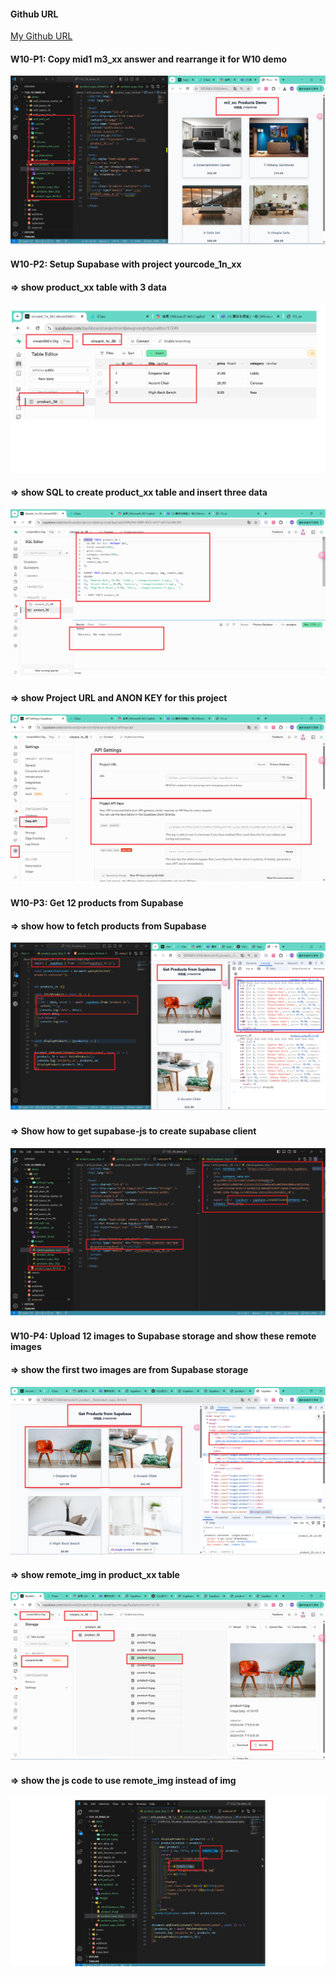 #### Github URL
[My Github URL](https://github.com/vincent560/1132_1N_demo_36.git)
#### W10-P1: Copy mid1 m3_xx answer and rearrange it for W10 demo
![](w10-p1.png)

#### W10-P2: Setup Supabase with project yourcode_1n_xx
 
#### => show product_xx table with 3 data
 
![](w10-p2-1.png)
 
#### => show SQL to create product_xx table and insert three data
 
![](w10-p2-2.png)
 
#### => show Project URL and ANON KEY for this project
 
![](w10-p2-3.png)

#### W10-P3: Get 12 products from Supabase
 
#### => show how to fetch products from Supabase
 
![](w10-p3-1.png)
 
#### => Show how to get supabase-js to create supabase client
 
![](w10-p3-2.png)

#### W10-P4: Upload 12 images to Supabase storage and show these remote images
 
#### => show the first two images are from Supabase storage
 
![](w10-p4-1.png)
 
#### => show remote_img in product_xx table
 
![](w10-p4-2.png)
 
#### => show the js code to use remote_img instead of img
 
![](w10-p4-3.png)
